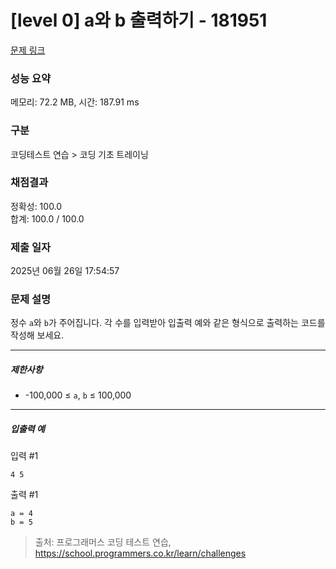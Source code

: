 # [level 0] a와 b 출력하기 - 181951 

[문제 링크](https://school.programmers.co.kr/learn/courses/30/lessons/181951) 

### 성능 요약

메모리: 72.2 MB, 시간: 187.91 ms

### 구분

코딩테스트 연습 > 코딩 기초 트레이닝

### 채점결과

정확성: 100.0<br/>합계: 100.0 / 100.0

### 제출 일자

2025년 06월 26일 17:54:57

### 문제 설명

<p>정수 <code>a</code>와 <code>b</code>가 주어집니다. 각 수를 입력받아 입출력 예와 같은 형식으로 출력하는 코드를 작성해 보세요.</p>

<hr>

<h5>제한사항</h5>

<ul>
<li>-100,000 ≤ <code>a</code>, <code>b</code> ≤ 100,000</li>
</ul>

<hr>

<h5>입출력 예</h5>

<p>입력 #1</p>
<div class="highlight"><pre class="codehilite"><code>4 5
</code></pre></div>
<p>출력 #1</p>
<div class="highlight"><pre class="codehilite"><code>a = 4
b = 5
</code></pre></div>

> 출처: 프로그래머스 코딩 테스트 연습, https://school.programmers.co.kr/learn/challenges